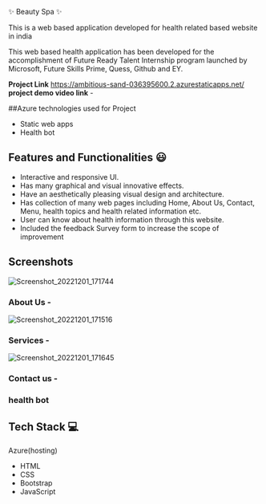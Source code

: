   ✨  Beauty Spa ✨

This is a web based application developed for health related based website in india

This web based health application has been developed for the accomplishment of Future Ready Talent Internship program launched by Microsoft, Future Skills Prime, Quess, Github and EY.


**Project Link** https://ambitious-sand-036395600.2.azurestaticapps.net/
**project demo video link** - 

##Azure technologies used for Project

- Static web apps
- Health bot

## Features and Functionalities 😃

- Interactive and responsive UI.
- Has many graphical and visual innovative effects.
- Have an aesthetically pleasing visual design and architecture.
- Has collection of many web pages including Home, About Us, Contact, Menu, health topics and health related information etc.
- User can know about health information through this website.
- Included the feedback Survey form to increase the scope of improvement 

## Screenshots
![Screenshot_20221201_171744](https://user-images.githubusercontent.com/116414983/205046278-60464b45-8ff9-4b2c-a502-8b726d49aa60.png)

### About Us -
![Screenshot_20221201_171516](https://user-images.githubusercontent.com/116414983/205046256-858dccce-1463-40ed-9bd3-e0830799d439.png)

### Services -
![Screenshot_20221201_171645](https://user-images.githubusercontent.com/116414983/205046077-9c853538-00f0-4070-8e28-c98c4a433ed8.png)

### Contact us -



### health bot




## Tech Stack 💻
Azure(hosting)
- HTML
- CSS
- Bootstrap
- JavaScript
